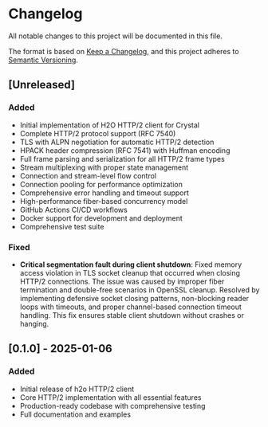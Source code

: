 # Changelog

All notable changes to this project will be documented in this file.

The format is based on [Keep a Changelog](https://keepachangelog.com/en/1.0.0/),
and this project adheres to [Semantic Versioning](https://semver.org/spec/v2.0.0.html).

## [Unreleased]

### Added
- Initial implementation of H2O HTTP/2 client for Crystal
- Complete HTTP/2 protocol support (RFC 7540)
- TLS with ALPN negotiation for automatic HTTP/2 detection
- HPACK header compression (RFC 7541) with Huffman encoding
- Full frame parsing and serialization for all HTTP/2 frame types
- Stream multiplexing with proper state management
- Connection and stream-level flow control
- Connection pooling for performance optimization
- Comprehensive error handling and timeout support
- High-performance fiber-based concurrency model
- GitHub Actions CI/CD workflows
- Docker support for development and deployment
- Comprehensive test suite

### Fixed
- **Critical segmentation fault during client shutdown**: Fixed memory access violation in TLS socket cleanup that occurred when closing HTTP/2 connections. The issue was caused by improper fiber termination and double-free scenarios in OpenSSL cleanup. Resolved by implementing defensive socket closing patterns, non-blocking reader loops with timeouts, and proper channel-based connection timeout handling. This fix ensures stable client shutdown without crashes or hanging.

## [0.1.0] - 2025-01-06

### Added
- Initial release of h2o HTTP/2 client
- Core HTTP/2 implementation with all essential features
- Production-ready codebase with comprehensive testing
- Full documentation and examples
